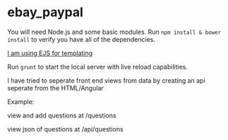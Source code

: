 # ebay_paypal
You will need Node.js and some basic modules.  Run `npm install & bower install` to verify you have all of the dependencies.  

[I am using EJS for templating](https://www.npmjs.com/package/ejs)

Run `grunt` to start the local server with live reload capabilities.

I have tried to seperate front end views from data by creating an api seperate from the HTML/Angular

Example:

view and add questions at /questions

view json of questions at /api/questions



